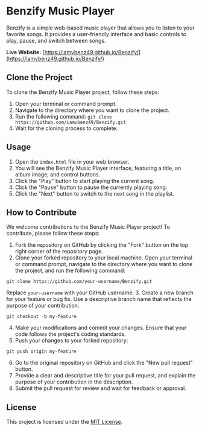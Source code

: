 # Benzify Music Player

Benzify is a simple web-based music player that allows you to listen to your favorite songs. It provides a user-friendly interface and basic controls to play, pause, and switch between songs.

**Live Website:** [https://iamvbenz49.github.io/Benzify/](https://iamvbenz49.github.io/Benzify/)

## Clone the Project
To clone the Benzify Music Player project, follow these steps:

1. Open your terminal or command prompt.
2. Navigate to the directory where you want to clone the project.
3. Run the following command:
 `git clone https://github.com/iamvbenz49/Benzify.git`
 4. Wait for the cloning process to complete.

## Usage
1. Open the `index.html` file in your web browser.
2. You will see the Benzify Music Player interface, featuring a title, an album image, and control buttons.
3. Click the "Play" button to start playing the current song.
4. Click the "Pause" button to pause the currently playing song.
5. Click the "Next" button to switch to the next song in the playlist.

## How to Contribute
We welcome contributions to the Benzify Music Player project! To contribute, please follow these steps:

1. Fork the repository on GitHub by clicking the "Fork" button on the top right corner of the repository page.
2. Clone your forked repository to your local machine. Open your terminal or command prompt, navigate to the directory where you want to clone the project, and run the following command:

`git clone https://github.com/your-username/Benzify.git`

Replace `your-username` with your GitHub username.
3. Create a new branch for your feature or bug fix. Use a descriptive branch name that reflects the purpose of your contribution.

`git checkout -b my-feature`

4. Make your modifications and commit your changes. Ensure that your code follows the project's coding standards.
5. Push your changes to your forked repository:

`git push origin my-feature`

6. Go to the original repository on GitHub and click the "New pull request" button.
7. Provide a clear and descriptive title for your pull request, and explain the purpose of your contribution in the description.
8. Submit the pull request for review and wait for feedback or approval.

## License
This project is licensed under the [MIT License](LICENSE).

